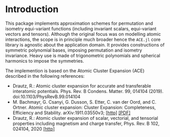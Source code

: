 
# Introduction

This package implements approximation schemes for permutation and isometry equi-variant functions (including invariant scalars, equi-variant vectors and tensors). Although the original focus was on modelling atomic interactions, the scope is in principle much broader hence the `ACE.jl` core library is agnostic about the application domain. It provides constructions of symmetric polynomial bases, imposing permutation and isometry invariance. Heavy use is made of trigonometric polynomials and spherical harmonics to impose the symmetries.

The implemention is based on the Atomic Cluster Expansion (ACE) described in the following references:

* Drautz, R.: Atomic cluster expansion for accurate and transferable interatomic potentials. Phys. Rev. B Condens. Matter. 99, 014104 (2019). doi:10.1103/PhysRevB.99.014104
* M. Bachmayr, G. Csanyi, G. Dusson, S. Etter, C. van der Oord, and C. Ortner. Atomic cluster expansion: Cluster Expansion: Completeness, Efficiency and Stability. arXiv:1911.03550v3; [[http]](https://arxiv.org/abs/1911.03550) [[PDF]](https://arxiv.org/pdf/1911.03550.pdf)
* Drautz, R.: Atomic cluster expansion of scalar, vectorial, and tensorial properties including magnetism and charge transfer, Phys. Rev. B 102, 024104, 2020 [[http]](https://journals.aps.org/prb/abstract/10.1103/PhysRevB.102.024104)
